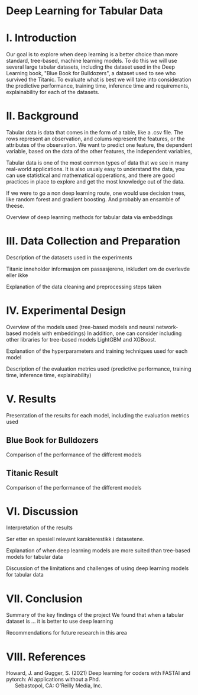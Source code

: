# Deep Learning for Tabular Data

# I. Introduction

Our goal is to explore when deep learning is a better choice than more standard, tree-based, machine learning models. 
To do this we will use several large tabular datasets, including the dataset used in the Deep Learning book, "Blue Book for Bulldozers", a dataset used to see who survived the Titanic.
To evaluate what is best we will take into consideration the predictive performance, training time, inference time and requirements, explainability for each of the datasets.

# II. Background

Tabular data is data that comes in the form of a table, like a .csv file. The rows represent an observation, and colums represent the features, or the attributes of the observation. We want to predict one feature, the dependent variable, based on the data of the other features, the independent variables,

Tabular data is one of the most common types of data that we see in many real-world applications. It is also usualy easy to understand the data, you can use statistical and mathematical opperations, and there are good practices in place to explore and get the most knowledge out of the data.

If we were to go a non deep learning route, one would use decision trees, like random forest and gradient boosting. And probably an ensamble of theese.

Overview of deep learning methods for tabular data via embeddings

# III. Data Collection and Preparation

Description of the datasets used in the experiments

Titanic inneholder informasjon om passasjerene, inkludert om de overlevde eller ikke

Explanation of the data cleaning and preprocessing steps taken

# IV. Experimental Design

Overview of the models used (tree-based models and neural network-based models with embeddings) In addition, one can consider including other libraries for tree-based models LightGBM and XGBoost.

Explanation of the hyperparameters and training techniques used for each model

Description of the evaluation metrics used (predictive performance, training time, inference time, explainability)

# V. Results

Presentation of the results for each model, including the evaluation metrics used

## Blue Book for Bulldozers
Comparison of the performance of the different models

## Titanic Result
Comparison of the performance of the different models

# VI. Discussion

Interpretation of the results

Ser etter en spesiell relevant karakterestikk i datasetene. 

Explanation of when deep learning models are more suited than tree-based models for tabular data

Discussion of the limitations and challenges of using deep learning models for tabular data

# VII. Conclusion

Summary of the key findings of the project
We found that when a tabular dataset is ... it is better to use deep learning

Recommendations for future research in this area

# VIII. References

Howard, J. and Gugger, S. (2021) Deep learning for coders with FASTAI and pytorch: AI applications without a Phd.
<br>&nbsp;&nbsp;&nbsp;&nbsp;&nbsp;&nbsp;Sebastopol, CA: O'Reilly Media, Inc. 
